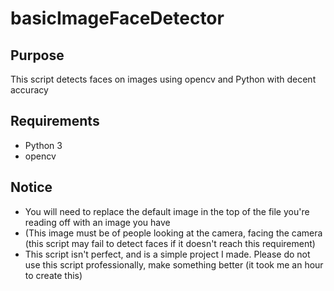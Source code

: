 # basicImageFaceDetector

## Purpose
This script detects faces on images using opencv and Python with decent accuracy

## Requirements
+ Python 3
+ opencv 

## Notice
+ You will need to replace the default image in the top of the file you're reading off with an image you have
+ (This image must be of people looking at the camera, facing the camera (this script may fail to detect faces if it doesn't reach this requirement)
+ This script isn't perfect, and is a simple project I made. Please do not use this script professionally, make something better (it took me an hour to create this)
